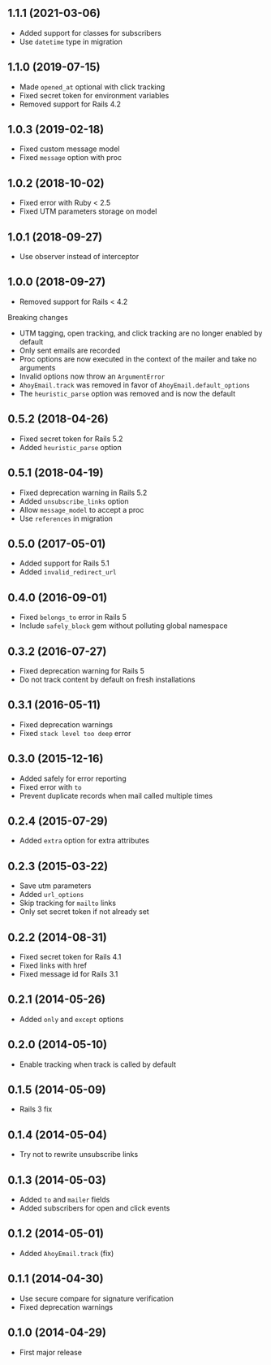 ## 1.1.1 (2021-03-06)

- Added support for classes for subscribers
- Use `datetime` type in migration

## 1.1.0 (2019-07-15)

- Made `opened_at` optional with click tracking
- Fixed secret token for environment variables
- Removed support for Rails 4.2

## 1.0.3 (2019-02-18)

- Fixed custom message model
- Fixed `message` option with proc

## 1.0.2 (2018-10-02)

- Fixed error with Ruby < 2.5
- Fixed UTM parameters storage on model

## 1.0.1 (2018-09-27)

- Use observer instead of interceptor

## 1.0.0 (2018-09-27)

- Removed support for Rails < 4.2

Breaking changes

- UTM tagging, open tracking, and click tracking are no longer enabled by default
- Only sent emails are recorded
- Proc options are now executed in the context of the mailer and take no arguments
- Invalid options now throw an `ArgumentError`
- `AhoyEmail.track` was removed in favor of `AhoyEmail.default_options`
- The `heuristic_parse` option was removed and is now the default

## 0.5.2 (2018-04-26)

- Fixed secret token for Rails 5.2
- Added `heuristic_parse` option

## 0.5.1 (2018-04-19)

- Fixed deprecation warning in Rails 5.2
- Added `unsubscribe_links` option
- Allow `message_model` to accept a proc
- Use `references` in migration

## 0.5.0 (2017-05-01)

- Added support for Rails 5.1
- Added `invalid_redirect_url`

## 0.4.0 (2016-09-01)

- Fixed `belongs_to` error in Rails 5
- Include `safely_block` gem without polluting global namespace

## 0.3.2 (2016-07-27)

- Fixed deprecation warning for Rails 5
- Do not track content by default on fresh installations

## 0.3.1 (2016-05-11)

- Fixed deprecation warnings
- Fixed `stack level too deep` error

## 0.3.0 (2015-12-16)

- Added safely for error reporting
- Fixed error with `to`
- Prevent duplicate records when mail called multiple times

## 0.2.4 (2015-07-29)

- Added `extra` option for extra attributes

## 0.2.3 (2015-03-22)

- Save utm parameters
- Added `url_options`
- Skip tracking for `mailto` links
- Only set secret token if not already set

## 0.2.2 (2014-08-31)

- Fixed secret token for Rails 4.1
- Fixed links with href
- Fixed message id for Rails 3.1

## 0.2.1 (2014-05-26)

- Added `only` and `except` options

## 0.2.0 (2014-05-10)

- Enable tracking when track is called by default

## 0.1.5 (2014-05-09)

- Rails 3 fix

## 0.1.4 (2014-05-04)

- Try not to rewrite unsubscribe links

## 0.1.3 (2014-05-03)

- Added `to` and `mailer` fields
- Added subscribers for open and click events

## 0.1.2 (2014-05-01)

- Added `AhoyEmail.track` (fix)

## 0.1.1 (2014-04-30)

- Use secure compare for signature verification
- Fixed deprecation warnings

## 0.1.0 (2014-04-29)

- First major release
